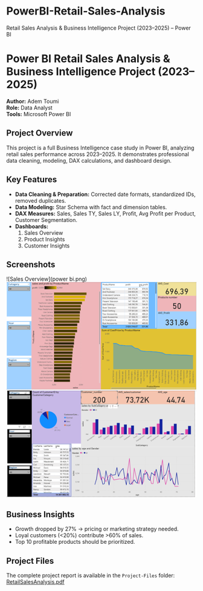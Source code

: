 # PowerBI-Retail-Sales-Analysis
Retail Sales Analysis &amp; Business Intelligence Project (2023–2025) – Power BI
# Power BI Retail Sales Analysis & Business Intelligence Project (2023–2025)

**Author:** Adem Toumi  
**Role:** Data Analyst  
**Tools:** Microsoft Power BI

## Project Overview
This project is a full Business Intelligence case study in Power BI, analyzing retail sales performance across 2023–2025. It demonstrates professional data cleaning, modeling, DAX calculations, and dashboard design.

## Key Features
- **Data Cleaning & Preparation:** Corrected date formats, standardized IDs, removed duplicates.
- **Data Modeling:** Star Schema with fact and dimension tables.
- **DAX Measures:** Sales, Sales TY, Sales LY, Profit, Avg Profit per Product, Customer Segmentation.
- **Dashboards:**  
  1. Sales Overview  
  2. Product Insights  
  3. Customer Insights

## Screenshots
![Sales Overview](power bi.png)  
![Product Insights](power_dash.png)  
![Customer Insights](power_fdash.png)

## Business Insights
- Growth dropped by 27% → pricing or marketing strategy needed.  
- Loyal customers (<20%) contribute >60% of sales.  
- Top 10 profitable products should be prioritized.  

## Project Files
The complete project report is available in the `Project-Files` folder:  
[RetailSalesAnalysis.pdf](Project-Files/RetailSalesAnalysis.pdf)
